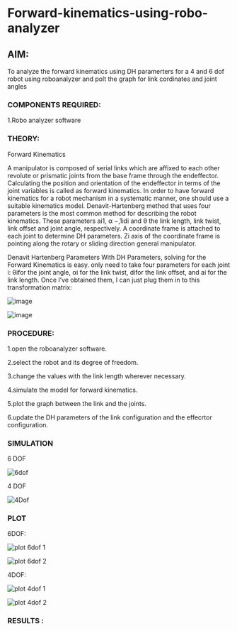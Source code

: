 # Forward-kinematics-using-robo-analyzer

## AIM: 
To analyze the forward kinematics using DH paramerters for a 4 and 6 dof robot using roboanalyzer and polt the graph for link cordinates and joint angles
### COMPONENTS REQUIRED:
1.Robo analyzer software  


### THEORY: 
  
Forward Kinematics

A manipulator is composed of serial links which are affixed to each other revolute or prismatic joints from the base frame through the endeffector. 
Calculating the position and orientation of the endeffector in terms of the joint variables is called as forward kinematics. 
In order to have forward kinematics for a robot mechanism in a systematic manner, one should use a suitable kinematics model. 
Denavit-Hartenberg method that uses four parameters is the most common method for describing the robot kinematics. 
These parameters ai1, α −,1idi and θ the link length, link twist, link offset and joint angle, respectively. 
A coordinate frame is attached to each joint to determine DH parameters. Zi axis of the coordinate frame is pointing along the rotary or sliding direction general manipulator.

Denavit Hartenberg Parameters
With DH Parameters, solving for the Forward Kinematics is easy.  only need to take four parameters for each joint 
i: θifor the joint angle, 
αi for the link twist, 
difor the link offset, and 
ai for the link length. Once I’ve obtained them, I can just plug them in to this transformation matrix:


![image](https://user-images.githubusercontent.com/36288975/170172719-ed7befc9-2894-4344-bfd5-be831bb05308.png)

 ![image](https://user-images.githubusercontent.com/36288975/170172766-b8aeb788-7fd7-4de7-b340-f04656707ebd.png)

 

### PROCEDURE:


1.open the roboanalyzer software.

2.select the robot and its degree of freedom.

3.change the values with the link length wherever necessary.

4.simulate the model for forward kinematics.

5.plot the graph between the link and the joints.

6.update the DH parameters of the link configuration and the effecrtor configuration.





### SIMULATION 
 
6 DOF

![6dof](https://github.com/NAVEENKUMAR4325/Forward-kinematics-using-robot-analyzer/assets/119479566/77e2ce7d-d091-4f1e-b709-22a4d1e2cf63)

4 DOF

![4Dof](https://github.com/NAVEENKUMAR4325/Forward-kinematics-using-robot-analyzer/assets/119479566/21a009c9-9c32-4410-8a7c-3b611e347cb1)


 
 
 
 
 
 
 ### PLOT 
 
 6DOF:
 
 ![plot 6dof 1](https://github.com/NAVEENKUMAR4325/Forward-kinematics-using-robot-analyzer/assets/119479566/edce2465-b9dc-4599-947c-9ce1adf93da8)
 
 ![plot 6dof 2](https://github.com/NAVEENKUMAR4325/Forward-kinematics-using-robot-analyzer/assets/119479566/c14c6412-e178-4ca4-afc6-70a12f0946b9)
 
 
 4DOF:
 
 ![plot 4dof 1](https://github.com/NAVEENKUMAR4325/Forward-kinematics-using-robot-analyzer/assets/119479566/9190dcfb-5064-400b-af28-d3b547c41b25)
 
 ![plot 4dof 2](https://github.com/NAVEENKUMAR4325/Forward-kinematics-using-robot-analyzer/assets/119479566/d1448de6-f5c7-4dbd-8e2f-c29532494e8e)




 
 
 
 
 
 
 
 
 

 
 














### RESULTS :  
